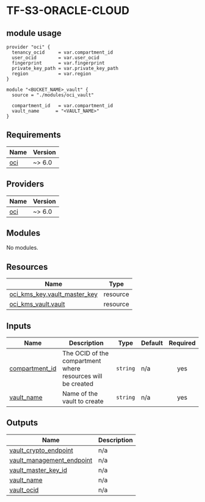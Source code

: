 # TF-S3-ORACLE-CLOUD

## module usage

```hcl
provider "oci" {
  tenancy_ocid     = var.compartment_id
  user_ocid        = var.user_ocid
  fingerprint      = var.fingerprint
  private_key_path = var.private_key_path
  region           = var.region
}

module "<BUCKET_NAME>_vault" {
  source = "./modules/oci_vault"

  compartment_id   = var.compartment_id
  vault_name      = "<VAULT_NAME>"
}
```

## Requirements

| Name | Version |
|------|---------|
| <a name="requirement_oci"></a> [oci](#requirement\_oci) | ~> 6.0 |

## Providers

| Name | Version |
|------|---------|
| <a name="provider_oci"></a> [oci](#provider\_oci) | ~> 6.0 |

## Modules

No modules.

## Resources

| Name | Type |
|------|------|
| [oci_kms_key.vault_master_key](https://registry.terraform.io/providers/oracle/oci/latest/docs/resources/kms_key) | resource |
| [oci_kms_vault.vault](https://registry.terraform.io/providers/oracle/oci/latest/docs/resources/kms_vault) | resource |

## Inputs

| Name | Description | Type | Default | Required |
|------|-------------|------|---------|:--------:|
| <a name="input_compartment_id"></a> [compartment\_id](#input\_compartment\_id) | The OCID of the compartment where resources will be created | `string` | n/a | yes |
| <a name="input_vault_name"></a> [vault\_name](#input\_vault\_name) | Name of the vault to create | `string` | n/a | yes |

## Outputs

| Name | Description |
|------|-------------|
| <a name="output_vault_crypto_endpoint"></a> [vault\_crypto\_endpoint](#output\_vault\_crypto\_endpoint) | n/a |
| <a name="output_vault_management_endpoint"></a> [vault\_management\_endpoint](#output\_vault\_management\_endpoint) | n/a |
| <a name="output_vault_master_key_id"></a> [vault\_master\_key\_id](#output\_vault\_master\_key\_id) | n/a |
| <a name="output_vault_name"></a> [vault\_name](#output\_vault\_name) | n/a |
| <a name="output_vault_ocid"></a> [vault\_ocid](#output\_vault\_ocid) | n/a |
